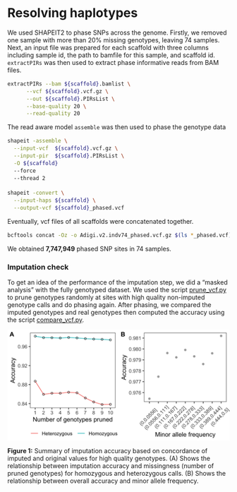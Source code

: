 Resolving haplotypes
================

We used SHAPEIT2 to phase SNPs across the genome. Firstly, we removed
one sample with more than 20% missing genotypes, leaving 74 samples.
Next, an input file was prepared for each scaffold with three columns
including sample id, the path to bamfile for this sample, and scaffold
id. `extractPIRs` was then used to extract phase informative reads from
BAM files.

``` bash
extractPIRs --bam ${scaffold}.bamlist \
      --vcf ${scaffold}.vcf.gz \
      --out ${scaffold}.PIRsList \
      --base-quality 20 \
      --read-quality 20
```

The read aware model `assemble` was then used to phase the genotype data

``` bash
shapeit -assemble \
  --input-vcf  ${scaffold}.vcf.gz \
  --input-pir  ${scaffold}.PIRsList \
  -O ${scaffold}
  --force
  --thread 2

shapeit -convert \
  --input-haps ${scaffold} \
  --output-vcf ${scaffold}_phased.vcf
```

Eventually, vcf files of all scaffolds were concatenated together.

``` bash
bcftools concat -Oz -o Adigi.v2.indv74_phased.vcf.gz $(ls *_phased.vcf)
```

We obtained **7,747,949** phased SNP sites in 74 samples.

### Imputation check

To get an idea of the performance of the imputation step, we did a
“masked analysis” with the fully genotyped dataset. We used the script
[prune\_vcf.py](scripts/prune_vcf.py) to prune genotypes randomly at
sites with high quality non-imputed genotype calls and do phasing again.
After phasing, we compared the imputed genotypes and real genotypes then
computed the accuracy using the script
[compare\_vcf.py](scripts/compare_vcf.py).

<img src="03.phasing_files/figure-gfm/unnamed-chunk-1-1.png" width="576" style="display: block; margin: auto;" />

**Figure 1:** Summary of imputation accuracy based on concordance of
imputed and original values for high quality genotypes. (A) Shows the
relationship between imputation accuracy and missingness (number of
pruned genotypes) for homozygous and heterozygous calls. (B) Shows the
relationship between overall accuracy and minor allele frequency.
